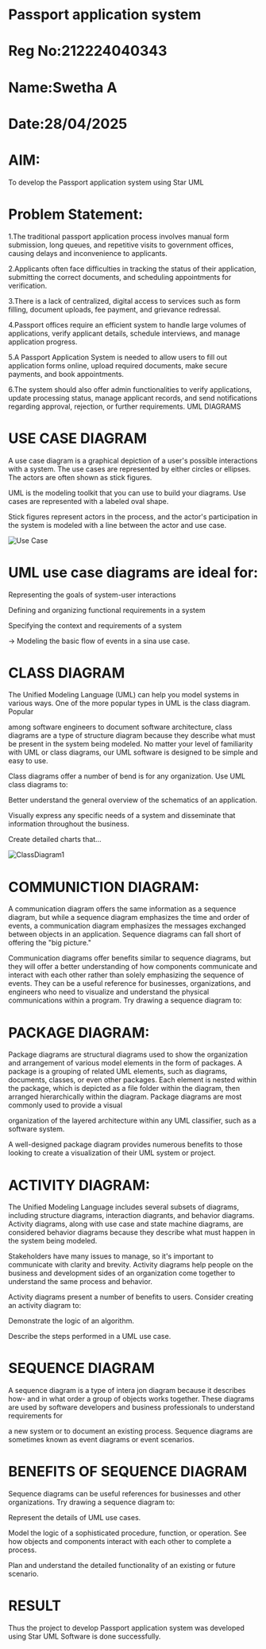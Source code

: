 # Passport application system
# Reg No:212224040343
# Name:Swetha A
# Date:28/04/2025


# AIM:
To develop the Passport application system using Star UML

# Problem Statement:
1.The traditional passport application process involves manual form submission, long queues, and repetitive visits to government offices, causing delays and inconvenience to applicants.

2.Applicants often face difficulties in tracking the status of their application, submitting the correct documents, and scheduling appointments for verification.

3.There is a lack of centralized, digital access to services such as form filling, document uploads, fee payment, and grievance redressal.

4.Passport offices require an efficient system to handle large volumes of applications, verify applicant details, schedule interviews, and manage application progress.

5.A Passport Application System is needed to allow users to fill out application forms online, upload required documents, make secure payments, and book appointments.

6.The system should also offer admin functionalities to verify applications, update processing status, manage applicant records, and send notifications regarding approval, rejection, or further requirements.
UML DIAGRAMS

# USE CASE DIAGRAM

A use case diagram is a graphical depiction of a user's possible interactions with a system. The use cases are represented by either circles or ellipses. The actors are often shown as stick figures.

UML is the modeling toolkit that you can use to build your diagrams. Use cases are represented with a labeled oval shape.

Stick figures represent actors in the process, and the actor's participation in the system is modeled with a line between the actor and use case.

![Use Case](https://github.com/user-attachments/assets/fe574a81-6cd7-4aa8-89d7-2200fd806dd4)

# UML use case diagrams are ideal for:

Representing the goals of system-user interactions

Defining and organizing functional requirements in a system

Specifying the context and requirements of a system

→ Modeling the basic flow of events in a sina use case.

# CLASS DIAGRAM

The Unified Modeling Language (UML) can help you model systems in various ways. One of the more popular types in UML is the class diagram. Popular

among software engineers to document software architecture, class diagrams are a type of structure diagram because they describe what must be present in the system being modeled. No matter your level of familiarity with UML or class diagrams, our UML software is designed to be simple and easy to use.

Class diagrams offer a number of bend is for any organization. Use UML class diagrams to:

Better understand the general overview of the schematics of an application.

Visually express any specific needs of a system and disseminate that information throughout the business.

Create detailed charts that…

![ClassDiagram1](https://github.com/user-attachments/assets/d07650d5-b701-4d83-88fc-9d9f571f168e)


# COMMUNICTION DIAGRAM:

A communication diagram offers the same information as a sequence diagram, but while a sequence diagram emphasizes the time and order of events, a communication diagram emphasizes the messages exchanged between objects in an application. Sequence diagrams can fall short of offering the "big picture."

Communication diagrams offer benefits similar to sequence diagrams, but they will offer a better understanding of how components communicate and interact with each other rather than solely emphasizing the sequence of events. They can be a useful reference for businesses, organizations, and engineers who need to visualize and understand the physical communications within a program. Try drawing a sequence diagram to:




# PACKAGE DIAGRAM:

Package diagrams are structural diagrams used to show the organization and arrangement of various model elements in the form of packages. A package is a grouping of related UML elements, such as diagrams, documents, classes, or even other packages. Each element is nested within the package, which is depicted as a file folder within the diagram, then arranged hierarchically within the diagram. Package diagrams are most commonly used to provide a visual

organization of the layered architecture within any UML classifier, such as a software system.

A well-designed package diagram provides numerous benefits to those looking to create a visualization of their UML system or project.








# ACTIVITY DIAGRAM:

The Unified Modeling Language includes several subsets of diagrams, including structure diagrams, interaction diagrants, and behavior diagrams. Activity diagrams, along with use case and state machine diagrams, are considered behavior diagrams because they describe what must happen in the system being modeled.

Stakeholders have many issues to manage, so it's important to communicate with clarity and brevity. Activity diagrams help people on the business and development sides of an organization come together to understand the same process and behavior.

Activity diagrams present a number of benefits to users. Consider creating an activity diagram to:

Demonstrate the logic of an algorithm.

Describe the steps performed in a UML use case.





# SEQUENCE DIAGRAM

A sequence diagram is a type of intera jon diagram because it describes how- and in what order a group of objects works together. These diagrams are used by software developers and business professionals to understand requirements for

a new system or to document an existing process. Sequence diagrams are sometimes known as event diagrams or event scenarios.


# BENEFITS OF SEQUENCE DIAGRAM

Sequence diagrams can be useful references for businesses and other organizations. Try drawing a sequence diagram to:

Represent the details of UML use cases.

Model the logic of a sophisticated procedure, function, or operation. See how objects and components interact with each other to complete a process.

Plan and understand the detailed functionality of an existing or future scenario.






# RESULT

Thus the project to develop Passport application system was developed using Star UML Software is done successfully.

